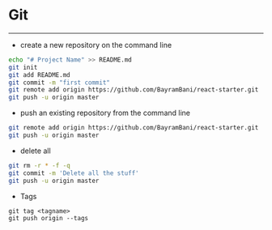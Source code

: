 # Git
---

- create a new repository on the command line

```bash
echo "# Project Name" >> README.md
git init
git add README.md
git commit -m "first commit"
git remote add origin https://github.com/BayramBani/react-starter.git
git push -u origin master
```

- push an existing repository from the command line

```bash
git remote add origin https://github.com/BayramBani/react-starter.git
git push -u origin master
```

- delete all

```bash
git rm -r * -f -q
git commit -m 'Delete all the stuff'
git push -u origin master
```

- Tags

```
git tag <tagname>
git push origin --tags
```
